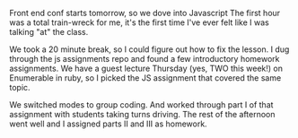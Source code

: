 Front end conf starts tomorrow, so we dove into Javascript
The first hour was a total train-wreck for me, it's the first
time I've ever felt like I was talking "at" the class.

We took a 20 minute break, so I could figure out how to fix
the lesson. I dug through the js assignments repo and found
a few introductory homework assignments. We have a guest lecture
Thursday (yes, TWO this week!) on Enumerable in ruby, so I picked
the JS assignment that covered the same topic.

We switched modes to group coding. And worked through part I of
that assignment with students taking turns driving. The rest of
the afternoon went well and I assigned parts II and III as homework.
